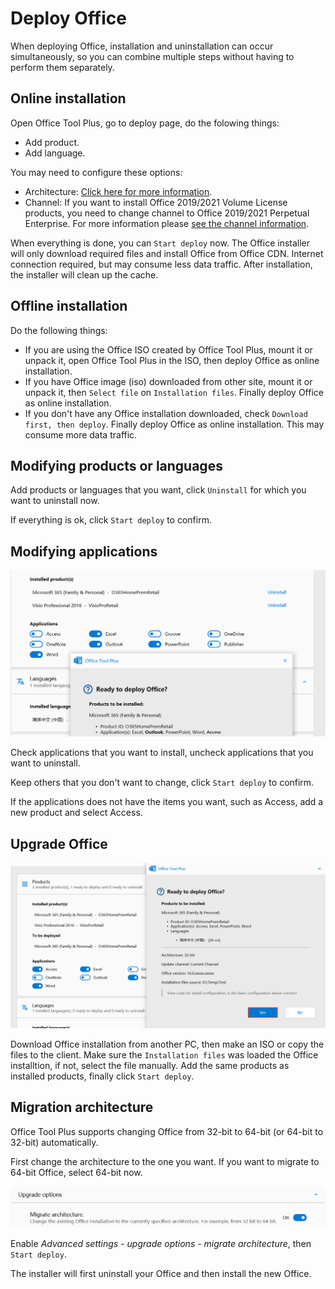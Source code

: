 # Deploy Office

When deploying Office, installation and uninstallation can occur simultaneously, so you can combine multiple steps without having to perform them separately.

## Online installation

Open Office Tool Plus, go to deploy page, do the folowing things:

- Add product.
- Add language.

You may need to configure these options:

- Architecture: [Click here for more information](/docs/deploy/basic-settings.html#architecture).
- Channel: If you want to install Office 2019/2021 Volume License products, you need to change channel to Office 2019/2021 Perpetual Enterprise. For more information please [see the channel information](/docs/deploy/basic-settings.html#channels).

When everything is done, you can `Start deploy` now. The Office installer will only download required files and install Office from Office CDN. Internet connection required, but may consume less data traffic. After installation, the installer will clean up the cache.

## Offline installation

Do the following things:

- If you are using the Office ISO created by Office Tool Plus, mount it or unpack it, open Office Tool Plus in the ISO, then deploy Office as online installation.
- If you have Office image (iso) downloaded from other site, mount it or unpack it, then `Select file` on `Installation files`. Finally deploy Office as online installation.
- If you don't have any Office installation downloaded, check `Download first, then deploy`. Finally deploy Office as online installation. This may consume more data traffic.

## Modifying products or languages

Add products or languages that you want, click `Uninstall` for which you want to uninstall now.

If everything is ok, click `Start deploy` to confirm.

## Modifying applications

![Modify Applications](/images/en-us/deploy/modify-applications.png)

Check applications that you want to install, uncheck applications that you want to uninstall.

Keep others that you don't want to change, click `Start deploy` to confirm.

If the applications does not have the items you want, such as Access, add a new product and select Access.

## Upgrade Office

![Upgrade Office](/images/en-us/deploy/upgrade-product.png)

Download Office installation from another PC, then make an ISO or copy the files to the client. Make sure the `Installation files` was loaded the Office installtion, if not, select the file manually. Add the same products as installed products, finally click `Start deploy`.

## Migration architecture

Office Tool Plus supports changing Office from 32-bit to 64-bit (or 64-bit to 32-bit) automatically.

First change the architecture to the one you want. If you want to migrate to 64-bit Office, select 64-bit now.

![Migrate Office](/images/en-us/deploy/migrate-office.png)

Enable *Advanced settings - upgrade options - migrate architecture*, then `Start deploy`.

The installer will first uninstall your Office and then install the new Office.
